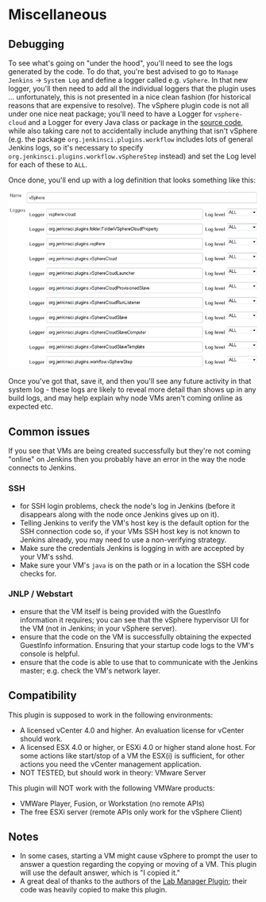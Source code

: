 # Miscellaneous

## Debugging

To see what's going on "under the hood", you'll need to see the logs generated by the code.
To do that, you're best advised to go to `Manage Jenkins` -> `System Log` and
define a logger called e.g. `vSphere`.
In that new logger, you'll then need to add all the individual loggers that the plugin uses
... unfortunately, this is not presented in a nice clean fashion
(for historical reasons that are expensive to resolve).
The vSphere plugin code is not all under one nice neat package; you'll need to have a Logger for
`vsphere-cloud`
and a Logger for every Java class or package in the
[source code](../src/main/java),
while also taking care not to accidentally include anything that isn't vSphere
(e.g. the package
`org.jenkinsci.plugins.workflow`
includes lots of general Jenkins logs, so it's necessary to specify
`org.jenkinsci.plugins.workflow.vSphereStep`
instead) and set the Log level for each of these to `ALL`.

Once done, you'll end up with a log definition that looks something like
this:

![](images/example-log-configuration.png)

Once you've got that, save it, and then you'll see any future activity in that system
log - these logs are likely to reveal more detail than shows up in any build logs,
and may help explain why node VMs aren't coming online as expected etc.

## Common issues

If you see that VMs are being created successfully but they're not coming "online" on Jenkins
then you probably have an error in the way the node connects to Jenkins.

### SSH
* for SSH login problems, check the node's log in Jenkins (before it disappears along with the node once Jenkins gives up on it).
* Telling Jenkins to verify the VM's host key is the default option for the SSH connection code so,
if your VMs SSH host key is not known to Jenkins already, you may need to use a non-verifying strategy.
* Make sure the credentials Jenkins is logging in with are accepted by your VM's sshd.
* Make sure your VM's `java` is on the path or in a location the SSH code checks for.

### JNLP / Webstart
* ensure that the VM itself is being provided with the GuestInfo information it requires;
you can see that the vSphere hypervisor UI for the VM (not in Jenkins; in your vSphere server).
* ensure that the code on the VM is successfully obtaining the expected GuestInfo information.
Ensuring that your startup code logs to the VM's console is helpful.
* ensure that the code is able to use that to communicate with the Jenkins master;
e.g. check the VM's network layer.


## Compatibility
This plugin is supposed to work in the following environments:
* A licensed vCenter 4.0 and higher.
An evaluation license for vCenter should work.
* A licensed ESX 4.0 or higher, or ESXi 4.0 or higher stand alone host.
For some actions like start/stop of a VM the ESX(i) is sufficient, for other actions you need the vCenter management application.
* NOT TESTED, but should work in theory: VMware Server

This plugin will NOT work with the following VMWare products:
* VMWare Player, Fusion, or Workstation (no remote APIs)
* The free ESXi server (remote APIs only work for the vSphere Client)

## Notes
* In some cases, starting a VM might cause vSphere to prompt the user to answer a question regarding the copying or moving of a VM.
This plugin will use the default answer, which is "I copied it."
* A great deal of thanks to the authors of the [Lab Manager Plugin](https://plugins.jenkins.io/labmanager);
their code was heavily copied to make this plugin.
